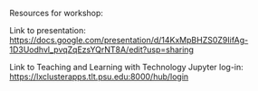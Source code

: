 Resources for workshop:

Link to presentation: https://docs.google.com/presentation/d/14KxMpBHZS0Z9IifAg-1D3Uodhvl_pvqZqEzsYQrNT8A/edit?usp=sharing

Link to Teaching and Learning with Technology Jupyter log-in:
https://lxclusterapps.tlt.psu.edu:8000/hub/login
